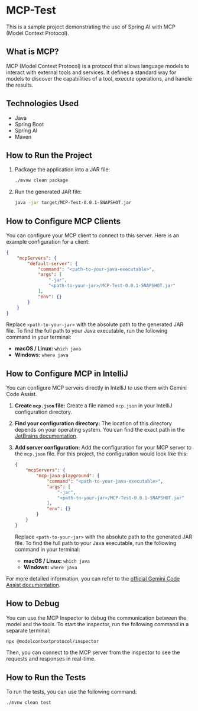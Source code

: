 # MCP-Test

This is a sample project demonstrating the use of Spring AI with MCP (Model Context Protocol).

## What is MCP?

MCP (Model Context Protocol) is a protocol that allows language models to interact with external tools and services. It defines a standard way for models to discover the capabilities of a tool, execute operations, and handle the results.

## Technologies Used

*   Java
*   Spring Boot
*   Spring AI
*   Maven

## How to Run the Project

1.  Package the application into a JAR file:

    ```bash
    ./mvnw clean package
    ```

2.  Run the generated JAR file:

    ```bash
    java -jar target/MCP-Test-0.0.1-SNAPSHOT.jar
    ```

## How to Configure MCP Clients

You can configure your MCP client to connect to this server. Here is an example configuration for a client:

```json
{
    "mcpServers": {
        "default-server": {
            "command": "<path-to-your-java-executable>",
            "args": [
                "-jar",
                "<path-to-your-jar>/MCP-Test-0.0.1-SNAPSHOT.jar"
            ],
            "env": {}
        }
    }
}
```

Replace `<path-to-your-jar>` with the absolute path to the generated JAR file.
To find the full path to your Java executable, run the following command in your terminal:
*   **macOS / Linux:** `which java`
*   **Windows:** `where java`

## How to Configure MCP in IntelliJ

You can configure MCP servers directly in IntelliJ to use them with Gemini Code Assist.

1.  **Create `mcp.json` file:** Create a file named `mcp.json` in your IntelliJ configuration directory.

2.  **Find your configuration directory:** The location of this directory depends on your operating system. You can find the exact path in the [JetBrains documentation](https://intellij-support.jetbrains.com/hc/en-us/articles/206544519-Directories-used-by-the-IDE-to-store-settings-caches-plugins-and-logs).

3.  **Add server configuration:** Add the configuration for your MCP server to the `mcp.json` file. For this project, the configuration would look like this:

    ```json
    {
        "mcpServers": {
            "mcp-java-playground": {
                "command": "<path-to-your-java-executable>",
                "args": [
                    "-jar",
                    "<path-to-your-jar>/MCP-Test-0.0.1-SNAPSHOT.jar"
                ],
                "env": {}
            }
        }
    }
    ```

    Replace `<path-to-your-jar>` with the absolute path to the generated JAR file.
    To find the full path to your Java executable, run the following command in your terminal:
    *   **macOS / Linux:** `which java`
    *   **Windows:** `where java`

For more detailed information, you can refer to the [official Gemini Code Assist documentation](https://developers.google.com/gemini-code-assist/docs/use-agentic-chat-pair-programmer?hl=es-419#configure-mcp-servers).

## How to Debug

You can use the MCP Inspector to debug the communication between the model and the tools.
To start the inspector, run the following command in a separate terminal:

```bash
npx @modelcontextprotocol/inspector
```

Then, you can connect to the MCP server from the inspector to see the requests and responses in real-time.

## How to Run the Tests

To run the tests, you can use the following command:

```bash
./mvnw clean test
```